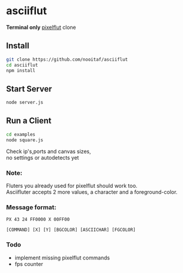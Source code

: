 # asciiflut

__Terminal only__ [pixelflut](https://github.com/defnull/pixelflut) clone

## Install
```bash
git clone https://github.com/nooitaf/asciiflut
cd asciiflut
npm install
```
## Start Server
```bash
node server.js
```
## Run a Client
```bash
cd examples
node square.js
```
Check ip's,ports and canvas sizes,  
no settings or autodetects yet

### Note:
Fluters you already used for pixelflut should work too.  
Asciifluter accepts 2 more values, a character and a foreground-color.

### Message format:
```
PX 43 24 FF0000 X 00FF00

[COMMAND] [X] [Y] [BGCOLOR] [ASCIICHAR] [FGCOLOR]
```

### Todo
- implement missing pixelflut commands
- fps counter
